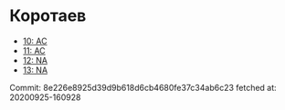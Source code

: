# Коротаев
- [10: AC](10.md)
- [11: AC](11.md)
- [12: NA](12.md)
- [13: NA](13.md)

Commit: 8e226e8925d39d9b618d6cb4680fe37c34ab6c23
 fetched at: 20200925-160928
